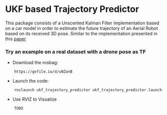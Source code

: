 # UKF based Trajectory Predictor #

This package consists of a Unscented Kalman Filter implementation based on a car model in order to estimate the future trajectory of an Aerial Robot based on its received 3D pose. Similar to the implementation presented in this [paper](https://www.researchgate.net/publication/330155244_Autonomous_landing_on_a_moving_vehicle_with_an_unmanned_aerial_vehicle)

### Try an example on a real dataset with a drone pose as TF 

- Download the rosbag: 
```    
    https://gofile.io/d/uNZanB
```
- Launch the code: 
```    
    roslaunch ukf_trajectory_predictor ukf_trajectory_predictor.launch
```
- Use RVIZ to Visualize
```
	TODO
```
